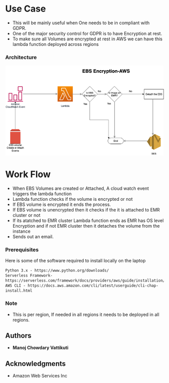 # Use Case
* This will be mainly useful when One needs to be in compliant with GDPR. 
* One of the major security control for GDPR is to have Encryption at rest. 
* To make sure all Volumes are encrypted at rest in AWS we can have this lambda function deployed across regions

### Architecture 
![AWS-ebs-encryption](https://github.com/ManojVattikuti/cloud-devsecops/blob/master/AWS/AWS_Security/EBS_Encryption/ebs-encryption.png)

# Work Flow
* When EBS Volumes are created or Attached, A cloud watch event triggers the lambda function
* Lambda function checks if the volume is encrypted or not 
* If EBS volume is encrypted it ends the process.
* If EBS volume is unencrypted then it checks if the it is attached to EMR cluster or not
* If its atatched to EMR cluster Lambda function ends as EMR has OS level Encryption and if not EMR cluster then it detaches the volume from the instance 
* Sends out an email.

### Prerequisites
Here is some of the software required to install locally on the laptop

```
Python 3.x - https://www.python.org/downloads/
Serverless Framework- https://serverless.com/framework/docs/providers/aws/guide/installation/
AWS CLI - https://docs.aws.amazon.com/cli/latest/userguide/cli-chap-install.html
```

### Note
* This is per region, If needed in all regions it needs to be deployed in all regions.

## Authors

* **Manoj Chowdary Vattikuti**

## Acknowledgments

* Amazon Web Services Inc